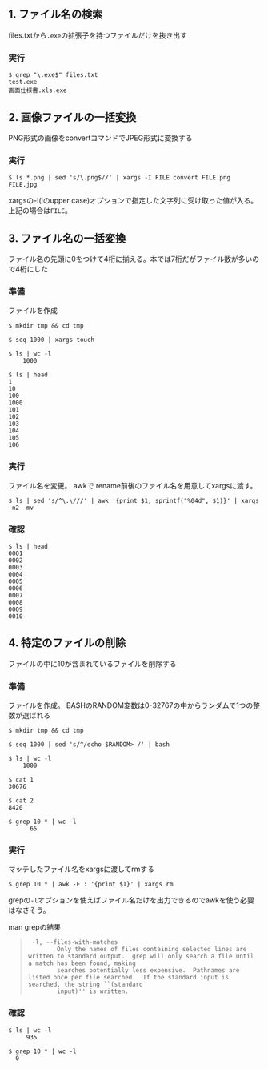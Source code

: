 ## 1. ファイル名の検索

files.txtから`.exe`の拡張子を持つファイルだけを抜き出す

### 実行

```
$ grep "\.exe$" files.txt
test.exe
画面仕様書.xls.exe
```

## 2. 画像ファイルの一括変換

PNG形式の画像をconvertコマンドでJPEG形式に変換する

### 実行

```
$ ls *.png | sed 's/\.png$//' | xargs -I FILE convert FILE.png FILE.jpg

```

xargsの-I(iのupper case)オプションで指定した文字列に受け取った値が入る。上記の場合は`FILE`。

## 3. ファイル名の一括変換

ファイル名の先頭に0をつけて4桁に揃える。本では7桁だがファイル数が多いので4桁にした

### 準備

ファイルを作成

```
$ mkdir tmp && cd tmp

$ seq 1000 | xargs touch

$ ls | wc -l
    1000

$ ls | head
1
10
100
1000
101
102
103
104
105
106
```

### 実行

ファイル名を変更。 awkで rename前後のファイル名を用意してxargsに渡す。

```
$ ls | sed 's/^\.\///' | awk '{print $1, sprintf("%04d", $1)}' | xargs -n2  mv
```

### 確認

```
$ ls | head
0001
0002
0003
0004
0005
0006
0007
0008
0009
0010
```

## 4. 特定のファイルの削除

ファイルの中に10が含まれているファイルを削除する

### 準備

ファイルを作成。 BASHのRANDOM変数は0-32767の中からランダムで1つの整数が選ばれる

```
$ mkdir tmp && cd tmp

$ seq 1000 | sed 's/^/echo $RANDOM> /' | bash

$ ls | wc -l
    1000

$ cat 1
30676

$ cat 2
8420

$ grep 10 * | wc -l
      65
```

### 実行

マッチしたファイル名をxargsに渡してrmする

```
$ grep 10 * | awk -F : '{print $1}' | xargs rm
```

grepの`-l`オプションを使えばファイル名だけを出力できるのでawkを使う必要はなさそう。

man grepの結果

>      -l, --files-with-matches
>             Only the names of files containing selected lines are written to standard output.  grep will only search a file until a match has been found, making
>             searches potentially less expensive.  Pathnames are listed once per file searched.  If the standard input is searched, the string ``(standard
>             input)'' is written.

### 確認

```
$ ls | wc -l
     935

$ grep 10 * | wc -l
  0
```